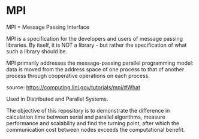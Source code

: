 # MPI
MPI = Message Passing Interface

MPI is a specification for the developers and users of message passing libraries. By itself, it is NOT a library - but rather the specification of what such a library should be.

MPI primarily addresses the message-passing parallel programming model: data is moved from the address space of one process to that of another process through cooperative operations on each process.

source: https://computing.llnl.gov/tutorials/mpi/#What

Used in Distributed and Parallel Systems.

The objective of this repository is to demonstrate the difference in calculation time between serial and parallel algorithms, measure performance and scalability and find the turning point, after which the communication cost between nodes exceeds the computational benefit.
